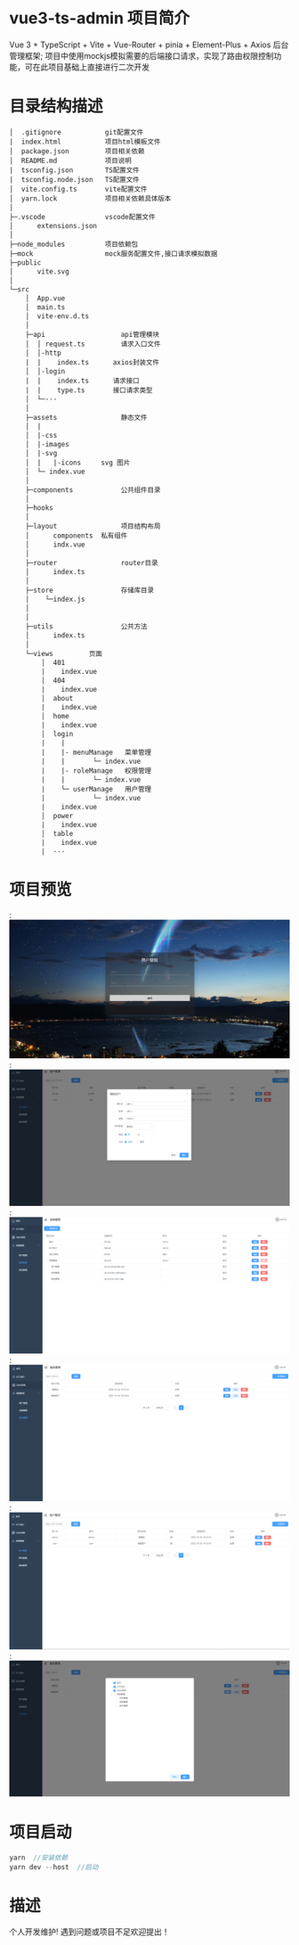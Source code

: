 # vue3-ts-admin 项目简介
Vue 3 + TypeScript + Vite +  Vue-Router + pinia + Element-Plus + Axios 后台管理框架;
项目中使用mockjs模拟需要的后端接口请求，实现了路由权限控制功能，可在此项目基础上直接进行二次开发
# 目录结构描述
```
│  .gitignore			git配置文件
|  index.html           项目html模板文件
│  package.json         项目相关依赖
│  README.md			项目说明
|  tsconfig.json        TS配置文件
|  tsconfig.node.json   TS配置文件
│  vite.config.ts 	    vite配置文件
│  yarn.lock            项目相关依赖具体版本
│
├─.vscode				vscode配置文件
│      extensions.json
│
├─node_modules          项目依赖包
├─mock                  mock服务配置文件,接口请求模拟数据
├─public
│      vite.svg
│
└─src
    │  App.vue
    │  main.ts
    │  vite-env.d.ts
    │
    ├─api					api管理模块
    │  │ request.ts			请求入口文件
    │  │-http			      
    |  |    index.ts      axios封装文件
    │  │-login
    |  |    index.ts      请求接口
    |  |    type.ts       接口请求类型
    │  └─···
    │
    ├─assets				静态文件
    │  |
    │  |-css
    │  |-images
    │  |-svg        
    │  |   |-icons     svg 图片
    │  └─ index.vue   
    │
    ├─components			公共组件目录
    │
    ├─hooks
    │
    ├─layout				项目结构布局
    │      components  私有组件
    │      indx.vue
    │
    ├─router 				router目录
    │      index.ts
    │
    ├─store 				存储库目录
    │    └─index.js
    │
    │
    ├─utils					公共方法
    │      index.ts
    │
    └─views         页面
        │  401
        |    index.vue    
        │  404
        |    index.vue    
        │  about
        |    index.vue    
        │  home
        |    index.vue    
        │  login
        |    |
        |    |- menuManage   菜单管理
        |    |       └─ index.vue
        |    |- roleManage   权限管理
        |    |       └─ index.vue
        |    └─ userManage   用户管理
        |            └─ index.vue
        |    index.vue    
        │  power
        |    index.vue    
        │  table
        |    index.vue    
        |  ··· 
```
# 项目预览
:![](/src/assets/images/show/show0.png)
:![](/src/assets/images/show/show1.png)
:![](/src/assets/images/show/show2.png)
:![](/src/assets/images/show/show3.png)
:![](/src/assets/images/show/show4.png)
:![](/src/assets/images/show/show5.png)
# 项目启动
```js
yarn  //安装依赖
yarn dev --host  //启动
```


# 描述
个人开发维护! 遇到问题或项目不足欢迎提出！
